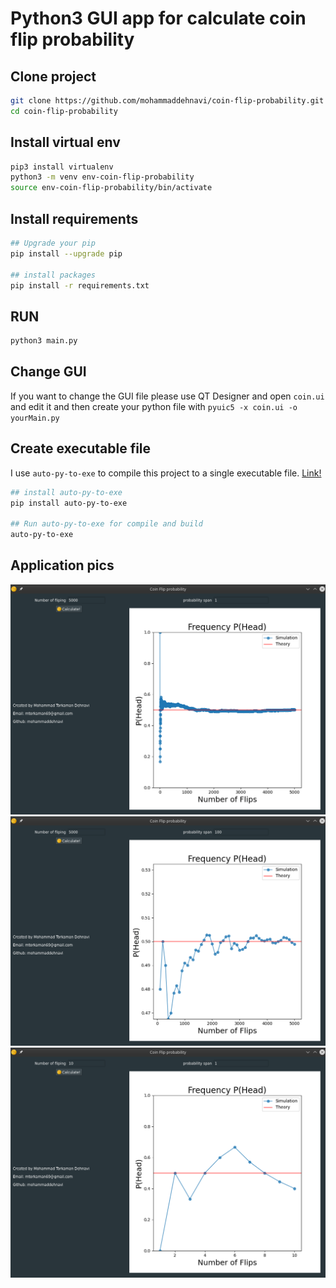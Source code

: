 # Python3 GUI app for calculate coin flip probability

## Clone project

```bash
git clone https://github.com/mohammaddehnavi/coin-flip-probability.git
cd coin-flip-probability
```
## Install virtual env 

```bash
pip3 install virtualenv
python3 -m venv env-coin-flip-probability
source env-coin-flip-probability/bin/activate
```

## Install requirements

```bash
## Upgrade your pip
pip install --upgrade pip

## install packages
pip install -r requirements.txt
```

## RUN

```bash
python3 main.py
```

## Change GUI

If you want to change the GUI file please use QT Designer and open `coin.ui` and edit it and then create
your python file with `pyuic5 -x coin.ui -o yourMain.py`


## Create executable file 

I use `auto-py-to-exe` to compile this project to a single executable file. [Link!](https://pypi.org/project/auto-py-to-exe/)

```bash
## install auto-py-to-exe
pip install auto-py-to-exe

## Run auto-py-to-exe for compile and build 
auto-py-to-exe
```

## Application pics

![main1](./Assets/main1.png)
![main2](./Assets/main2.png)
![main3](./Assets/main3.png)